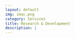 ```yaml
---
layout: default
img: imac.png
category: Services
title: Research & Development
description: |
---
```

